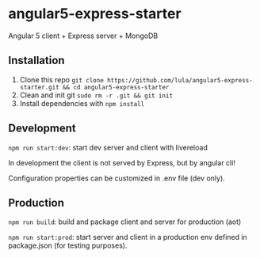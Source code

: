 # angular5-express-starter

Angular 5 client + Express server + MongoDB

## Installation

1. Clone this repo `git clone https://github.com/lula/angular5-express-starter.git && cd angular5-express-starter`
2. Clean and init git `sudo rm -r .git && git init`
3. Install dependencies with `npm install`

## Development

`npm run start:dev`: start dev server and client with livereload

In development the client is not served by Express, but by angular cli! 

Configuration properties can be customized in .env file (dev only).

## Production

`npm run build`: build and package client and server for production (aot)

`npm run start:prod`: start server and client in a production env defined in package.json (for testing purposes).
